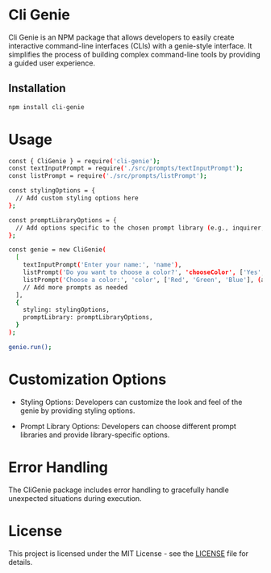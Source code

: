 # Cli Genie

Cli Genie is an NPM package that allows developers to easily create interactive command-line interfaces (CLIs) with a genie-style interface. It simplifies the process of building complex command-line tools by providing a guided user experience.

## Installation

```bash
npm install cli-genie
```

# Usage

```bash
const { CliGenie } = require('cli-genie');
const textInputPrompt = require('./src/prompts/textInputPrompt');
const listPrompt = require('./src/prompts/listPrompt');

const stylingOptions = {
  // Add custom styling options here
};

const promptLibraryOptions = {
  // Add options specific to the chosen prompt library (e.g., inquirer, enquirer, etc.)
};

const genie = new CliGenie(
  [
    textInputPrompt('Enter your name:', 'name'),
    listPrompt('Do you want to choose a color?', 'chooseColor', ['Yes', 'No']),
    listPrompt('Choose a color:', 'color', ['Red', 'Green', 'Blue'], (answers) => answers.chooseColor === 'Yes'),
    // Add more prompts as needed
  ],
  {
    styling: stylingOptions,
    promptLibrary: promptLibraryOptions,
  }
);

genie.run();
```

# Customization Options

* Styling Options: Developers can customize the look and feel of the genie by providing styling options.

* Prompt Library Options: Developers can choose different prompt libraries and provide library-specific options.

# Error Handling

The CliGenie package includes error handling to gracefully handle unexpected situations during execution.

# License

This project is licensed under the MIT License - see the [LICENSE](https://github.com/bentoms-dev/cli-genie/blob/main/LICENSE) file for details.

